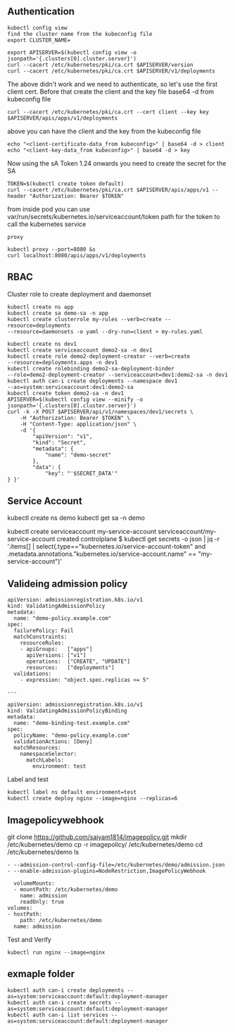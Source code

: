 ## Authentication
```
kubectl config view
find the cluster name from the kubeconfig file
export CLUSTER_NAME=

export APISERVER=$(kubectl config view -o jsonpath='{.clusters[0].cluster.server}')
curl --cacert /etc/kubernetes/pki/ca.crt $APISERVER/version
curl --cacert /etc/kubernetes/pki/ca.crt $APISERVER/v1/deployments
```
The above didn't work and we need to authenticate, so let's use the first client cert. Before that create the client and the key file base64 -d from kubeconfig file
```
curl --cacert /etc/kubernetes/pki/ca.crt --cert client --key key $APISERVER/apis/apps/v1/deployments 
```
above you can have the client and the key from the kubeconfig file
```
echo "<client-certificate-data_from kubeconfig>" | base64 -d > client
echo "<client-key-data_from kubeconfig>" | base64 -d > key
```
Now using the sA Token 1.24 onwards you need to create the secret for the SA
```
TOKEN=$(kubectl create token default)
curl --cacert /etc/kubernetes/pki/ca.crt $APISERVER/apis/apps/v1 --header "Authorization: Bearer $TOKEN"
```
from inside pod you can use var/run/secrets/kubernetes.io/serviceaccount/token path for the token to call the kubernetes service
```
proxy

kubectl proxy --port=8080 &s
curl localhost:8080/apis/apps/v1/deployments
```
## RBAC
Cluster role to create deployment and daemonset
```
kubectl create ns app
kubectl create sa demo-sa -n app
kubectl create clusterrole my-rules --verb=create --resource=deployments
--resource=daemonsets -o yaml --dry-run=client > my-rules.yaml
```

```
kubectl create ns dev1
kubectl create serviceaccount demo2-sa -n dev1
kubectl create role demo2-deployment-creator --verb=create
--resource=deployments.apps -n dev1
kubectl create rolebinding demo2-sa-deployment-binder
--role=demo2-deployment-creator --serviceaccount=dev1:demo2-sa -n dev1
kubectl auth can-i create deployments --namespace dev1
--as=system:serviceaccount:dev1:demo2-sa
kubectl create token demo2-sa -n dev1
APISERVER=$(kubectl config view --minify -o
jsonpath='{.clusters[0].cluster.server}')
curl -k -X POST $APISERVER/api/v1/namespaces/dev1/secrets \
    -H "Authorization: Bearer $TOKEN" \
    -H "Content-Type: application/json" \
    -d '{
        "apiVersion": "v1",
        "kind": "Secret",
        "metadata": {
            "name": "demo-secret"
        },
        "data": {
            "key": "'$SECRET_DATA'"
} }'
```

## Service Account 
kubectl create ns demo 
kubectl get sa -n demo 

kubectl create serviceaccount my-service-account
serviceaccount/my-service-account created
controlplane $ kubectl get secrets -o json | jq -r '.items[] | select(.type=="kubernetes.io/service-account-token" and .metadata.annotations."kubernetes.io/service-account.name" == "my-service-account")'


## Valideing admission policy
```
apiVersion: admissionregistration.k8s.io/v1
kind: ValidatingAdmissionPolicy
metadata:
  name: "demo-policy.example.com"
spec:
  failurePolicy: Fail
  matchConstraints:
    resourceRules:
    - apiGroups:   ["apps"]
      apiVersions: ["v1"]
      operations:  ["CREATE", "UPDATE"]
      resources:   ["deployments"]
  validations:
    - expression: "object.spec.replicas <= 5"

---

apiVersion: admissionregistration.k8s.io/v1
kind: ValidatingAdmissionPolicyBinding
metadata:
  name: "demo-binding-test.example.com"
spec:
  policyName: "demo-policy.example.com"
  validationActions: [Deny]
  matchResources:
    namespaceSelector:
      matchLabels:
        environment: test
```
Label and test 
```
kubectl label ns default environment=test
kubectl create deploy nginx --image=nginx --replicas=6
```

## Imagepolicywebhook
git clone https://github.com/saiyam1814/imagepolicy.git
mkdir /etc/kubernetes/demo
cp -r imagepolicy/ /etc/kubernetes/demo
cd /etc/kubernetes/demo
ls


```
- --admission-control-config-file=/etc/kubernetes/demo/admission.json
- --enable-admission-plugins=NodeRestriction,ImagePolicyWebhook
```

```
  volumeMounts:
  - mountPath: /etc/kubernetes/demo
    name: admission
    readOnly: true
volumes:
- hostPath:
    path: /etc/kubernetes/demo
  name: admission

``` 

Test and Verify
```
kubectl run nginx --image=nginx
```

## exmaple folder
```
kubectl auth can-i create deployments --as=system:serviceaccount:default:deployment-manager
kubectl auth can-i create secrets --as=system:serviceaccount:default:deployment-manager
kubectl auth can-i list services --as=system:serviceaccount:default:deployment-manager

```